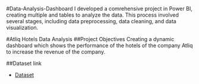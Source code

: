 #Data-Analysis-Dashboard
I developed a comrehensive project in Power BI, creating multiple and tables to analyze the data. This process involved several stages, including data preprocessing, data
cleaning, and data visualization.

#Atliq Hotels Data Analysis
##Project Objectives
Creating a dynamic dashboard which shows the performance of the hotels of the company Atliq to increase the revenue of the company.

##Dataset link
- <a href="https://drive.google.com/drive/folders/1hCkJA95kcpKV9XBn6ElczNzlvC--Us80?usp=sharing"> Dataset </a>
